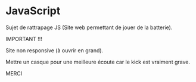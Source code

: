 # JavaScript
Sujet de rattrapage JS (Site web permettant de jouer de la batterie).

IMPORTANT !!!

Site non responsive (à ouvrir en grand).

Mettre un casque pour une meilleure écoute car le kick est vraiment grave.

MERCI
